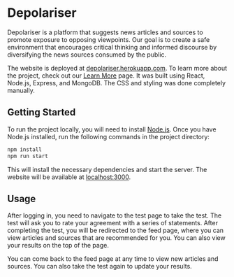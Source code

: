 # Depolariser

Depolariser is a platform that suggests news articles and sources to promote exposure to opposing viewpoints. Our goal is to create a safe environment that encourages critical thinking and informed discourse by diversifying the news sources consumed by the public.

The website is deployed at [depolariser.herokuapp.com](https://depolariser.herokuapp.com). To learn more about the project, check out our [Learn More](https://depolariser.herokuapp.com/learnmore) page. It was built using React, Node.js, Express, and MongoDB. The CSS and styling was done completely manually.

## Getting Started

To run the project locally, you will need to install [Node.js](https://nodejs.org/en/). Once you have Node.js installed, run the following commands in the project directory:

```bash
npm install
npm run start
```

This will install the necessary dependencies and start the server. The website will be available at [localhost:3000](http://localhost:3000).

## Usage

After logging in, you need to navigate to the test page to take the test. The test will ask you to rate your agreement with a series of statements. After completing the test, you will be redirected to the feed page, where you can view articles and sources that are recommended for you. You can also view your results on the top of the page.

You can come back to the feed page at any time to view new articles and sources. You can also take the test again to update your results.
